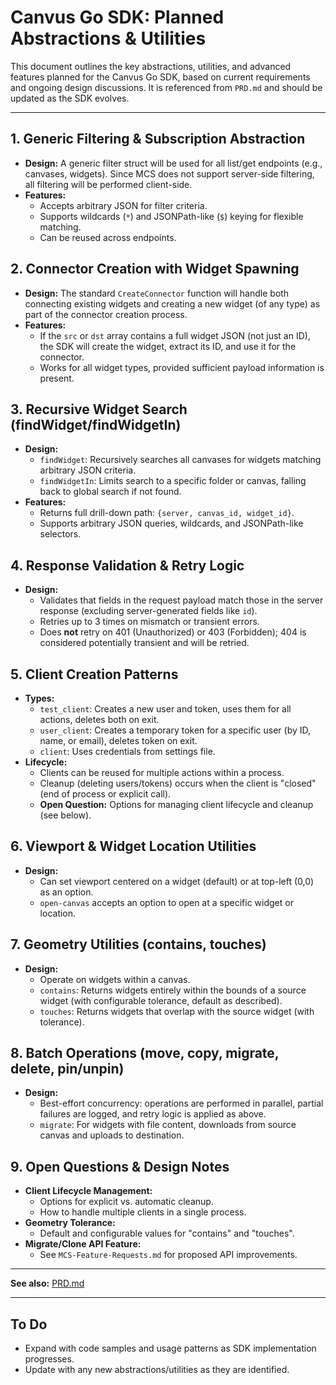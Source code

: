 # Canvus Go SDK: Planned Abstractions & Utilities

This document outlines the key abstractions, utilities, and advanced features planned for the Canvus Go SDK, based on current requirements and ongoing design discussions. It is referenced from `PRD.md` and should be updated as the SDK evolves.

---

## 1. Generic Filtering & Subscription Abstraction
- **Design:** A generic filter struct will be used for all list/get endpoints (e.g., canvases, widgets). Since MCS does not support server-side filtering, all filtering will be performed client-side.
- **Features:**
  - Accepts arbitrary JSON for filter criteria.
  - Supports wildcards (`*`) and JSONPath-like (`$`) keying for flexible matching.
  - Can be reused across endpoints.

## 2. Connector Creation with Widget Spawning
- **Design:** The standard `CreateConnector` function will handle both connecting existing widgets and creating a new widget (of any type) as part of the connector creation process.
- **Features:**
  - If the `src` or `dst` array contains a full widget JSON (not just an ID), the SDK will create the widget, extract its ID, and use it for the connector.
  - Works for all widget types, provided sufficient payload information is present.

## 3. Recursive Widget Search (findWidget/findWidgetIn)
- **Design:**
  - `findWidget`: Recursively searches all canvases for widgets matching arbitrary JSON criteria.
  - `findWidgetIn`: Limits search to a specific folder or canvas, falling back to global search if not found.
- **Features:**
  - Returns full drill-down path: `{server, canvas_id, widget_id}`.
  - Supports arbitrary JSON queries, wildcards, and JSONPath-like selectors.

## 4. Response Validation & Retry Logic
- **Design:**
  - Validates that fields in the request payload match those in the server response (excluding server-generated fields like `id`).
  - Retries up to 3 times on mismatch or transient errors.
  - Does **not** retry on 401 (Unauthorized) or 403 (Forbidden); 404 is considered potentially transient and will be retried.

## 5. Client Creation Patterns
- **Types:**
  - `test_client`: Creates a new user and token, uses them for all actions, deletes both on exit.
  - `user_client`: Creates a temporary token for a specific user (by ID, name, or email), deletes token on exit.
  - `client`: Uses credentials from settings file.
- **Lifecycle:**
  - Clients can be reused for multiple actions within a process.
  - Cleanup (deleting users/tokens) occurs when the client is "closed" (end of process or explicit call).
  - **Open Question:** Options for managing client lifecycle and cleanup (see below).

## 6. Viewport & Widget Location Utilities
- **Design:**
  - Can set viewport centered on a widget (default) or at top-left (0,0) as an option.
  - `open-canvas` accepts an option to open at a specific widget or location.

## 7. Geometry Utilities (contains, touches)
- **Design:**
  - Operate on widgets within a canvas.
  - `contains`: Returns widgets entirely within the bounds of a source widget (with configurable tolerance, default as described).
  - `touches`: Returns widgets that overlap with the source widget (with tolerance).

## 8. Batch Operations (move, copy, migrate, delete, pin/unpin)
- **Design:**
  - Best-effort concurrency: operations are performed in parallel, partial failures are logged, and retry logic is applied as above.
  - `migrate`: For widgets with file content, downloads from source canvas and uploads to destination.

## 9. Open Questions & Design Notes
- **Client Lifecycle Management:**
  - Options for explicit vs. automatic cleanup.
  - How to handle multiple clients in a single process.
- **Geometry Tolerance:**
  - Default and configurable values for "contains" and "touches".
- **Migrate/Clone API Feature:**
  - See `MCS-Feature-Requests.md` for proposed API improvements.

---

**See also:** [PRD.md](./PRD.md)

---

## To Do
- Expand with code samples and usage patterns as SDK implementation progresses.
- Update with any new abstractions/utilities as they are identified. 